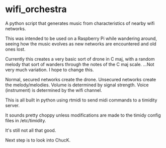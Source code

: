 wifi_orchestra
==============

A python script that generates music from characteristics of nearby wifi networks.

This was intended to be used on a Raspberry Pi while wandering around, seeing how the music evolves as new networks are encountered and old ones lost.

Currently this creates a very basic sort of drone in C maj, with a random melody that sort of wanders through the notes of the C maj scale.
...Not very much variation.  I hope to change this.


Normal, secured networks create the drone.
Unsecured networks create the melody/melodies.
Volume is determined by signal strength.
Voice (instrument) is determined by the wifi channel.

This is all built in python using rtmidi to send midi commands to a timidity server.

It sounds pretty choppy unless modifications are made to the timidy config files in /etc/timidity.

It's still not all that good.

Next step is to look into ChucK.
